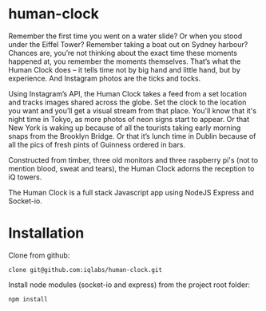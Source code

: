 human-clock
===========

Remember the first time you went on a water slide? Or when you stood under the Eiffel Tower? Remember taking a boat out on Sydney harbour? Chances are, you’re not thinking about the exact time these moments happened at, you remember the moments themselves. That’s what the Human Clock does – it tells time not by big hand and little hand, but by experience. And Instagram photos are the ticks and tocks.  

Using Instagram’s API, the Human Clock takes a feed from a set location and tracks images shared across the globe. Set the clock to the location you want and you’ll get a visual stream from that place. You'll know that it's night time in Tokyo, as more photos of neon signs start to appear. Or that New York is waking up because of all the tourists taking early morning snaps from the Brooklyn Bridge. Or that it’s lunch time in Dublin because of all the pics of fresh pints of Guinness ordered in bars. 

Constructed from timber, three old monitors and three raspberry pi's (not to mention blood, sweat and tears), the Human Clock adorns the reception to iQ towers.

The Human Clock is a full stack Javascript app using NodeJS Express and Socket-io.

Installation
============

Clone from github:

`clone git@github.com:iqlabs/human-clock.git`

Install node modules (socket-io and express) from the project root folder:

`npm install`
